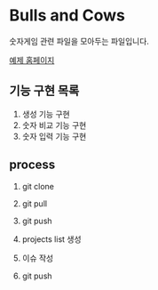 # Bulls and Cows

숫자게임 관련 파일을 모아두는 파일입니다.

[예제 홈페이지](https://www.mathsisfun.com/games/bulls-and-cows.html)

## 기능 구현 목록

1. 생성 기능 구현
2. 숫자 비교 기능 구현
3. 숫자 입력 기능 구현


## process
1. git clone 

2. git pull

3. git push

4. projects list 생성

5. 이슈 작성

6.  git push
